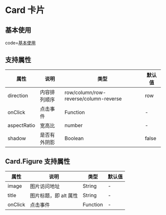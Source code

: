 # Card 卡片

## 基本使用

code=[基本使用](card)

## 支持属性

| 属性        | 说明         | 类型                                  | 默认值 |
| ----------- | ------------ | ------------------------------------- | ------ |
| direction   | 内容排列顺序 | row/column/row-reverse/column-reverse | row    |
| onClick     | 点击事件     | Function                              | -      |
| aspectRatio | 宽高比       | number                                | -      |
| shadow      | 是否有外阴影 | Boolean                               | false  |

## Card.Figure 支持属性

| 属性    | 说明                  | 类型     | 默认值 |
| ------- | --------------------- | -------- | ------ |
| image   | 图片访问地址          | String   | -      |
| title   | 图片标题，即 alt 属性 | String   | -      |
| onClick | 点击事件              | Function | -      |
